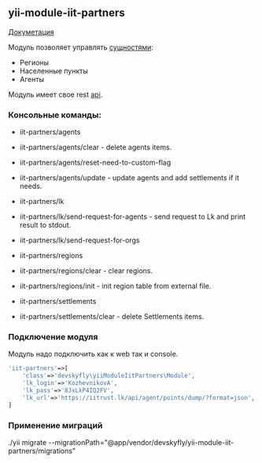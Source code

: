 ## yii-module-iit-partners

[Докуметация](docs/api/index.html)

Модуль позволяет управлять [сущностями](docs/api/namespaces/devskyfly.yiiModuleIitUc.models.html):

* Регионы
* Населенные пункты
* Агенты

Модуль имеет свое rest [api](docs/api/namespaces/devskyfly.yiiModuleIitUc.controllers.rest.html).

### Консольные команды:

* iit-partners/agents                              
* iit-partners/agents/clear - delete agents items.
* iit-partners/agents/reset-need-to-custom-flag
* iit-partners/agents/update - update agents and add settlements if it needs.

* iit-partners/lk                                  
* iit-partners/lk/send-request-for-agents - send request to Lk and print result to stdout.
* iit-partners/lk/send-request-for-orgs

* iit-partners/regions                             
* iit-partners/regions/clear - clear regions.
* iit-partners/regions/init - init region table from external file.

* iit-partners/settlements                         
* iit-partners/settlements/clear - delete Settlements items.

### Подключение модуля

Модуль надо подключить как к web так и console.

```php
'iit-partners'=>[
    'class'=>'devskyfly\yiiModuleIitPartners\Module',
    'lk_login'=>'KozhevnikovA',
    'lk_pass'=>'8JxLkP4IQ2FV',
    'lk_url'=>'https://iitrust.lk/api/agent/points/dump/?format=json',
]
```

### Применение миграций

./yii migrate --migrationPath="@app/vendor/devskyfly/yii-module-iit-partners/migrations"